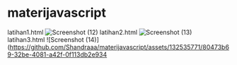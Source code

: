 # materijavascript
latihan1.html
![Screenshot (12)](https://github.com/Shandraaa/materijavascript/assets/132535771/7779843c-c7cf-4846-aa78-c16b6750b34b)
latihan2.html
![Screenshot (13)](https://github.com/Shandraaa/materijavascript/assets/132535771/574fd206-9b18-4808-b60b-933cdc128ccf)
latihan3.html
![Screenshot (14)](https://github.com/Shandraaa/materijavascript/assets/132535771/80473b69-32be-4081-a42f-0f113db2e934
